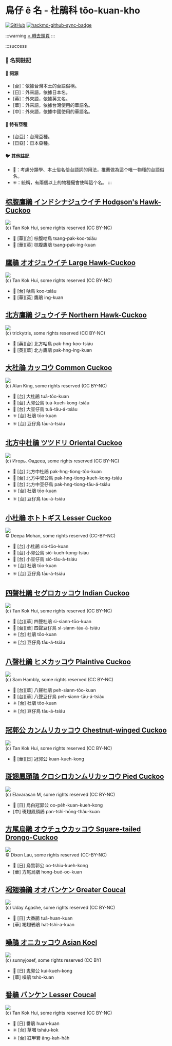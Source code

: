 # 鳥仔 ê 名 - 杜鵑科 tōo-kuan-kho

[![GitHub](https://img.shields.io/badge/GitHub-black?logo=github)](https://github.com/siansiansu/tsiau-a-e-mia)
[![hackmd-github-sync-badge](https://hackmd.io/1UADt60QQ76vdbfQsNQ-rg/badge)](https://hackmd.io/1UADt60QQ76vdbfQsNQ-rg)

:::warning
[< 轉去頭頁](https://hackmd.io/@siansiansu/Hy4VzNvha)
:::

:::success
### 📖 名詞註記

#### 📎 詞源

- [台]：依據台灣本土的台語俗稱。
- [日]：外來語，依據日本名。
- [英]：外來語，依據英文名。
- [華]：外來語，依據台灣使用的華語名。
- [中]：外來語，依據中國使用的華語名。

#### 🎏 特有亞種

- [台亞]：台灣亞種。
- [日亞]：日本亞種。

#### 🐦 其他註記

- 🎯：考慮分類學、本土俗名佮台語詞的用法，推薦做為這个唯一物種的台語俗名。
- ✳️：統稱，有兩個以上的物種攏會使叫這个名。
:::

## [棕腹鷹鵑 インドシナジュウイチ Hodgson's Hawk-Cuckoo](https://ebird.org/species/hodhac1)

![](https://inaturalist-open-data.s3.amazonaws.com/photos/11261029/medium.jpeg)
<br/>
(c) Tan Kok Hui, some rights reserved (CC BY-NC)

- 🎯 [華][台] 棕腹咕鳥 tsang-pak-koo-tsiáu
- 🎯 [華][英] 棕腹鷹鵑 tsang-pak-ing-kuan

## [鷹鵑 オオジュウイチ Large Hawk-Cuckoo](https://ebird.org/species/larhac2)

![](https://inaturalist-open-data.s3.amazonaws.com/photos/12816014/medium.jpeg)
<br/>
(c) Tan Kok Hui, some rights reserved (CC BY-NC)

- 🎯 [台] 咕鳥 koo-tsiáu
- 🎯 [華][英] 鷹鵑 ing-kuan

## [北方鷹鵑 ジュウイチ Northern Hawk-Cuckoo](https://ebird.org/species/nohcuc1)

![](https://inaturalist-open-data.s3.amazonaws.com/photos/179934644/medium.jpg)
<br/>
(c) trickytris, some rights reserved (CC BY-NC)

- 🎯 [英][台] 北方咕鳥 pak-hng-koo-tsiáu
- 🎯 [英][華] 北方鷹鵑 pak-hng-ing-kuan

## [大杜鵑 カッコウ Common Cuckoo](https://ebird.org/species/comcuc)

![](https://inaturalist-open-data.s3.amazonaws.com/photos/135795698/medium.jpg)
<br/>
(c) Alan King, some rights reserved (CC BY-NC)

- 🎯 [台] 大杜鵑 tuā-tōo-kuan
- 🎯 [台] 大郭公鳥 tuā-kueh-kong-tsiáu
- 🎯 [台] 大豆仔鳥 tuā-tāu-á-tsiáu
- ✳️ [台] 杜鵑 tōo-kuan
- ✳️ [台] 豆仔鳥 tāu-á-tsiáu

## [北方中杜鵑 ツツドリ Oriental Cuckoo](https://ebird.org/species/oricuc2)

![](https://inaturalist-open-data.s3.amazonaws.com/photos/152874183/medium.jpeg)
<br/>
(c) Игорь. Фадеев, some rights reserved (CC BY-NC)

- 🎯 [台] 北方中杜鵑 pak-hng-tiong-tōo-kuan
- 🎯 [台] 北方中郭公鳥 pak-hng-tiong-kueh-kong-tsiáu
- 🎯 [台] 北方中豆仔鳥 pak-hng-tiong-tāu-á-tsiáu
- ✳️ [台] 杜鵑 tōo-kuan
- ✳️ [台] 豆仔鳥 tāu-á-tsiáu

## [小杜鵑 ホトトギス Lesser Cuckoo](https://ebird.org/species/lescuc1)

![](https://inaturalist-open-data.s3.amazonaws.com/photos/333075019/large.jpeg)
<br/>
© Deepa Mohan, some rights reserved (CC-BY-NC)

- 🎯 [台] 小杜鵑 sió-tōo-kuan
- 🎯 [台] 小郭公鳥 sió-kueh-kong-tsiáu
- 🎯 [台] 小豆仔鳥 sió-tāu-á-tsiáu
- ✳️ [台] 杜鵑 tōo-kuan
- ✳️ [台] 豆仔鳥 tāu-á-tsiáu

## [四聲杜鵑 セグロカッコウ Indian Cuckoo](https://ebird.org/species/indcuc1)

![](https://inaturalist-open-data.s3.amazonaws.com/photos/6932318/medium.jpg)
<br/>
(c) Tan Kok Hui, some rights reserved (CC BY-NC)
 
- 🎯 [台][華] 四聲杜鵑 sì-siann-tōo-kuan
- 🎯 [台][華] 四聲豆仔鳥 sì-siann-tāu-á-tsiáu
- ✳️ [台] 杜鵑 tōo-kuan
- ✳️ [台] 豆仔鳥 tāu-á-tsiáu

## [八聲杜鵑 ヒメカッコウ Plaintive Cuckoo](https://ebird.org/species/placuc1)

![](https://inaturalist-open-data.s3.amazonaws.com/photos/189790508/medium.jpg)
<br/>
(c) Sam Hambly, some rights reserved (CC BY-NC)

- 🎯 [台][華] 八聲杜鵑 peh-siann-tōo-kuan
- 🎯 [台][華] 八聲豆仔鳥 peh-siann-tāu-á-tsiáu
- ✳️ [台] 杜鵑 tōo-kuan
- ✳️ [台] 豆仔鳥 tāu-á-tsiáu

## [冠郭公 カンムリカッコウ Chestnut-winged Cuckoo](https://ebird.org/species/chwcuc1)

![](https://inaturalist-open-data.s3.amazonaws.com/photos/14585534/medium.jpg)
<br/>
(c) Tan Kok Hui, some rights reserved (CC BY-NC)

- 🎯 [華][日] 冠郭公 kuan-kueh-kong

## [斑翅鳳頭鵑 クロシロカンムリカッコウ Pied Cuckoo](https://ebird.org/species/piecuc1)

![](https://inaturalist-open-data.s3.amazonaws.com/photos/103592832/medium.jpeg)
<br/>
(c) Elavarasan M, some rights reserved (CC BY-NC)

- 🎯 [日] 烏白冠郭公 oo-pe̍h-kuan-kueh-kong
- [中] 斑翅鳳頭鵑 pan-tshì-hōng-thâu-kuan

## [方尾烏鵑 オウチュウカッコウ Square-tailed Drongo-Cuckoo](https://ebird.org/species/asidrc3)

![](https://inaturalist-open-data.s3.amazonaws.com/photos/361229232/large.jpeg)
<br/>
© Dixon Lau, some rights reserved (CC-BY-NC)

- 🎯 [日] 烏鶖郭公 oo-tshiu-kueh-kong
- [華] 方尾烏鵑 hong-bué-oo-kuan

## [褐翅鴉鵑 オオバンケン Greater Coucal](https://ebird.org/species/grecou1)

![](https://inaturalist-open-data.s3.amazonaws.com/photos/50398236/medium.jpg)
<br/>
(c) Uday Agashe, some rights reserved (CC BY-NC)

- 🎯 [日] 大番鵑 tuā-huan-kuan
- [華] 褐翅鴉鵑 hat-tshì-a-kuan

## [噪鵑 オニカッコウ Asian Koel](https://ebird.org/species/asikoe2)

![](https://inaturalist-open-data.s3.amazonaws.com/photos/360494940/medium.jpeg)
<br/>
(c) sunnyjosef, some rights reserved (CC BY)

- 🎯 [日] 鬼郭公 kuí-kueh-kong
- [華] 噪鵑 tshò-kuan

## [番鵑 バンケン Lesser Coucal](https://ebird.org/species/lescou1)

![](https://inaturalist-open-data.s3.amazonaws.com/photos/1991179/medium.jpg)
<br/>
(c) Tan Kok Hui, some rights reserved (CC BY-NC)

- 🎯 [日] 番鵑 huan-kuan
- ✳️ [台] 草嘓 tsháu-kok
- ✳️ [台] 紅甲箬 âng-kah-ha̍h
